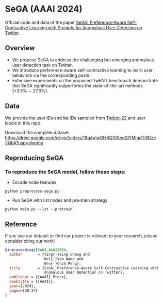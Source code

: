 # SeGA (AAAI 2024)
Official code and data of the paper [SeGA: Preference-Aware Self-Contrastive Learning with Prompts for Anomalous User Detection on Twitter](https://arxiv.org/abs/2312.11553).

## Overview
* We propose SeGA to address the challenging but emerging anomalous user detection task on Twitter.
* We introduce preference-aware self-contrastive learning to learn user behaviors via the corresponding posts.
* Extensive experiments on the proposed TwBNT benchmark demonstrate that SeGA significantly outperforms the state-of-the-art methods (+3.5% ∼ 27.6%).

## Data
We provide the user IDs and list IDs sampled from [Twibot-22](https://github.com/LuoUndergradXJTU/TwiBot-22) and user labels in this repo.

Download the complete dataset: https://drive.google.com/drive/folders/18q4qIwOH4QfG5eoDlYMigdTi6Dze3QbA?usp=sharing

## Reproducing SeGA
  ### To reproduce the SeGA model, follow these steps:
  * Encode node features
  ```
  python preprocess-sega.py
  ```
  * Run SeGA with list nodes and pre-train strategy
  ```
  python main.py --lst --pretrain
  ```

## Reference
If you use our dataset or find our project is relevant to your research, please consider citing our work!
```bibtex
@inproceedings{SeGA_AAAI2024,
  author       = {Ying{-}Ying Chang and
                  Wei{-}Yao Wang and
                  Wen{-}Chih Peng},
  title        = {SeGA: Preference-Aware Self-Contrastive Learning with Prompts for
                  Anomalous User Detection on Twitter},
  publisher = {{AAAI} Press},
  booktitle = {{AAAI}},
  year={2024},
  pages={30-37} 
}
```
